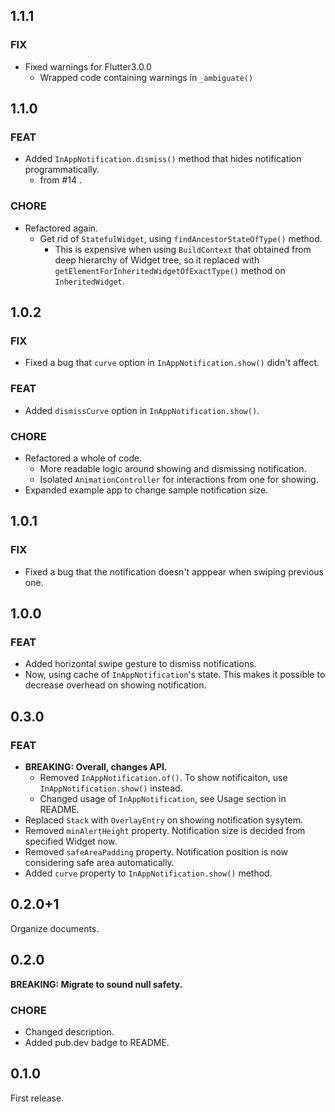## 1.1.1
### FIX
- Fixed warnings for Flutter3.0.0 
  - Wrapped code containing warnings in `_ambiguate()`

## 1.1.0
### FEAT
- Added `InAppNotification.dismiss()` method that hides notification programmatically.
  - from #14 .

### CHORE
- Refactored again.
  - Get rid of `StatefulWidget`, using `findAncestorStateOfType()` method.
    - This is expensive when using `BuildContext` that obtained from deep hierarchy of Widget tree, so it replaced with `getElementForInheritedWidgetOfExactType()` method on `InheritedWidget`.

## 1.0.2
### FIX
- Fixed a bug that `curve` option in `InAppNotification.show()` didn't affect.

### FEAT
- Added `dismissCurve` option in `InAppNotification.show()`.
### CHORE
- Refactored a whole of code.
  - More readable logic around showing and dismissing notification.
  - Isolated `AnimationController` for interactions from one for showing.
- Expanded example app to change sample notification size.

## 1.0.1
### FIX
- Fixed a bug that the notification doesn't apppear when swiping previous one.

## 1.0.0
### FEAT
- Added horizontal swipe gesture to dismiss notifications.
- Now, using cache of `InAppNotification`'s state. This makes it possible to decrease overhead on showing notification.

## 0.3.0
### FEAT
- **BREAKING: Overall, changes API.**
  - Removed `InAppNotification.of()`. To show notificaiton, use `InAppNotification.show()` instead.
  - Changed usage of `InAppNotification`, see Usage section in README.
- Replaced `Stack` with `OverlayEntry` on showing notification sysytem.
- Removed `minAlertHeight` property. Notification size is decided from specified Widget now.
- Removed `safeAreaPadding` property. Notification position is now considering safe area automatically.
- Added `curve` property to `InAppNotification.show()` method.

## 0.2.0+1
Organize documents.

## 0.2.0
**BREAKING: Migrate to sound null safety.**

### CHORE
- Changed description.
- Added pub.dev badge to README.

## 0.1.0
First release.
